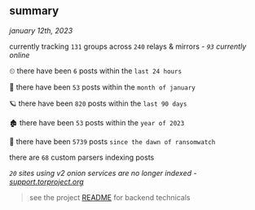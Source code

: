 
## summary
_january 12th, 2023_

currently tracking `131` groups across `240` relays & mirrors - _`93` currently online_

⏲ there have been `6` posts within the `last 24 hours`

🦈 there have been `53` posts within the `month of january`

🪐 there have been `820` posts within the `last 90 days`

🏚 there have been `53` posts within the `year of 2023`

🦕 there have been `5739` posts `since the dawn of ransomwatch`

there are `68` custom parsers indexing posts

_`20` sites using v2 onion services are no longer indexed - [support.torproject.org](https://support.torproject.org/onionservices/v2-deprecation/)_

> see the project [README](https://github.com/joshhighet/ransomwatch#ransomwatch--) for backend technicals

